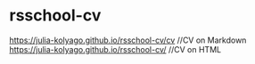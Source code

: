 # rsschool-cv

https://julia-kolyago.github.io/rsschool-cv/cv //CV on Markdown
https://julia-kolyago.github.io/rsschool-cv/ //CV on HTML